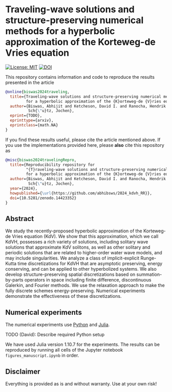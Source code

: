 # Traveling-wave solutions and structure-preserving numerical methods for a hyperbolic approximation of the Korteweg-de Vries equation

[![License: MIT](https://img.shields.io/badge/License-MIT-success.svg)](https://opensource.org/licenses/MIT)
[![DOI](https://zenodo.org/badge/DOI/10.5281/zenodo.14423352.svg)](https://doi.org/10.5281/zenodo.14423352)


This repository contains information and code to reproduce the results
presented in the article
```bibtex
@online{biswas2024traveling,
  title={Traveling-wave solutions and structure-preserving numerical methods
         for a hyperbolic approximation of the {K}orteweg-de {V}ries equation},
  author={Biswas, Abhijit and Ketcheson, David I. and Ranocha, Hendrik and
          Sch{\"u}tz, Jochen},
  eprint={TODO},
  eprinttype={arxiv},
  eprintclass={math.NA}
}
```

If you find these results useful, please cite the article mentioned above. If you
use the implementations provided here, please **also** cite this repository as
```bibtex
@misc{biswas2024travelingRepro,
  title={Reproducibility repository for
         "{T}raveling-wave solutions and structure-preserving numerical methods
         for a hyperbolic approximation of the {K}orteweg-de {V}ries equation"},
  author={Biswas, Abhijit and Ketcheson, David I. and Ranocha, Hendrik and
          Sch{\"u}tz, Jochen},
  year={2024},
  howpublished={\url{https://github.com/abhibsws/2024_kdvh_RR}},
  doi={10.5281/zenodo.14423352}
}
```


## Abstract

We study the recently-proposed hyperbolic approximation of the Korteweg-de Vries equation (KdV).
We show that this approximation, which we call KdVH, possesses a rich variety of
solutions, including solitary wave solutions that approximate KdV solitons, as well as other
solitary and periodic solutions that are related to higher-order water wave models,
and may include singularities.
We analyze a class of implicit-explicit Runge-Kutta time discretizations for KdVH
that are asymptotic preserving, energy conserving, and can be applied to other hyperbolized
systems. We also develop structure-preserving spatial discretizations based on summation-by-parts
operators in space including finite difference, discontinuous Galerkin, and Fourier methods. We use the
relaxation approach to make the fully discrete schemes energy-preserving.
Numerical experiments demonstrate the effectiveness of these discretizations.


## Numerical experiments

The numerical experiments use [Python](https://www.python.org)
and [Julia](https://julialang.org).

TODO (David): Describe required Python setup

We have used Julia version 1.10.7 for the experiments. The results can be reproduced
by running all cells of the Jupyter notebook `figures_manuscript.ipynb` in order.


## Disclaimer

Everything is provided as is and without warranty. Use at your own risk!
